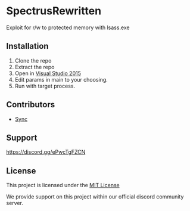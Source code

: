 # SpectrusRewritten
Exploit for r/w to protected memory with lsass.exe
## Installation
1. Clone the repo
2. Extract the repo
3. Open in [Visual Studio 2015](https://visualstudio.microsoft.com/vs/older-downloads/)
4. Edit params in main to your choosing.
5. Run with target process.
## Contributors
* [Sync](https://discord.gg/ePwcTgFZCN)
## Support
https://discord.gg/ePwcTgFZCN
## License
This project is licensed under the [MIT License](https://opensource.org/licenses/MIT)

We provide support on this project within our official discord community server.
